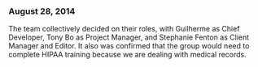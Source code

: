 ### August 28, 2014

The team collectively decided on their roles, with Guilherme as Chief Developer, Tony Bo as Project Manager, and Stephanie Fenton as Client Manager and Editor.  It also was confirmed that the group would need to complete HIPAA training because we are dealing with medical records.
